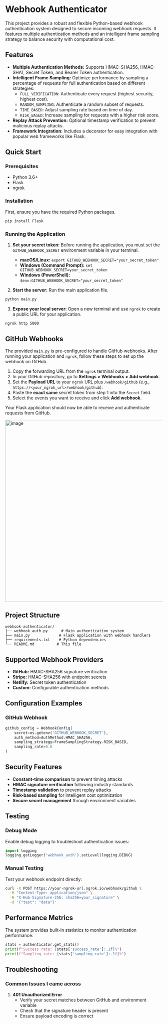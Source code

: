 # Webhook Authenticator

This project provides a robust and flexible Python-based webhook authentication system designed to secure incoming webhook requests. It features multiple authentication methods and an intelligent frame sampling strategy to balance security with computational cost.

## Features

* **Multiple Authentication Methods:** Supports HMAC-SHA256, HMAC-SHA1, Secret Token, and Bearer Token authentication.
* **Intelligent Frame Sampling:** Optimize performance by sampling a percentage of requests for full authentication based on different strategies:
   * `FULL_VERIFICATION`: Authenticate every request (highest security, highest cost).
   * `RANDOM_SAMPLING`: Authenticate a random subset of requests.
   * `TIME_BASED`: Adjust sampling rate based on time of day.
   * `RISK_BASED`: Increase sampling for requests with a higher risk score.
* **Replay Attack Prevention:** Optional timestamp verification to prevent malicious replay attacks.
* **Framework Integration:** Includes a decorator for easy integration with popular web frameworks like Flask.

## Quick Start

### Prerequisites

* Python 3.6+
* Flask
* ngrok

### Installation

First, ensure you have the required Python packages.

```bash
pip install Flask
```

### Running the Application

1. **Set your secret token:** Before running the application, you must set the `GITHUB_WEBHOOK_SECRET` environment variable in your terminal.
   * **macOS/Linux:** `export GITHUB_WEBHOOK_SECRET="your_secret_token"`
   * **Windows (Command Prompt):** `set GITHUB_WEBHOOK_SECRET=your_secret_token`
   * **Windows (PowerShell):** `$env:GITHUB_WEBHOOK_SECRET="your_secret_token"`

2. **Start the server:** Run the main application file.

```bash
python main.py
```

3. **Expose your local server:** Open a new terminal and use `ngrok` to create a public URL for your application.

```bash
ngrok http 5000
```

## GitHub Webhooks

The provided `main.py` is pre-configured to handle GitHub webhooks. After running your application and `ngrok`, follow these steps to set up the webhook on GitHub.

1. Copy the forwarding URL from the `ngrok` terminal output.
2. In your GitHub repository, go to **Settings > Webhooks > Add webhook**.
3. Set the **Payload URL** to your `ngrok` URL plus `/webhook/github` (e.g., `https://<your_ngrok_url>/webhook/github`).
4. Paste the **exact same** secret token from step 1 into the `Secret` field.
5. Select the events you want to receive and click **Add webhook**.

Your Flask application should now be able to receive and authenticate requests from GitHub.


<img width="970" height="580" alt="image" src="https://github.com/user-attachments/assets/0ed16e24-1f7d-40c4-b037-fd3e7ec3691c" />


## Project Structure

```
webhook-authenticator/
├── webhook_auth.py      # Main authentication system
├── main.py             # Flask application with webhook handlers
├── requirements.txt    # Python dependencies
└── README.md          # This file
```

## Supported Webhook Providers

- **GitHub:** HMAC-SHA256 signature verification
- **Stripe:** HMAC-SHA256 with endpoint secrets
- **Netlify:** Secret token authentication
- **Custom:** Configurable authentication methods

## Configuration Examples

### GitHub Webhook
```python
github_config = WebhookConfig(
    secret=os.getenv('GITHUB_WEBHOOK_SECRET'),
    auth_method=AuthMethod.HMAC_SHA256,
    sampling_strategy=FrameSamplingStrategy.RISK_BASED,
    sampling_rate=0.8
)
```

## Security Features

- **Constant-time comparison** to prevent timing attacks
- **HMAC signature verification** following industry standards
- **Timestamp validation** to prevent replay attacks
- **Risk-based sampling** for intelligent cost optimization
- **Secure secret management** through environment variables

## Testing

### Debug Mode
Enable debug logging to troubleshoot authentication issues:

```python
import logging
logging.getLogger('webhook_auth').setLevel(logging.DEBUG)
```

### Manual Testing
Test your webhook endpoint directly:

```bash
curl -X POST https://your-ngrok-url.ngrok.io/webhook/github \
  -H "Content-Type: application/json" \
  -H "X-Hub-Signature-256: sha256=your_signature" \
  -d '{"test": "data"}'
```

## Performance Metrics

The system provides built-in statistics to monitor authentication performance:

```python
stats = authenticator.get_stats()
print(f"Success rate: {stats['success_rate']:.1f}%")
print(f"Sampling rate: {stats['sampling_rate']:.1f}%")
```

## Troubleshooting

### Common Issues I came across

1. **401 Unauthorized Error**
   - Verify your secret matches between GitHub and environment variable
   - Check that the signature header is present
   - Ensure payload encoding is correct










